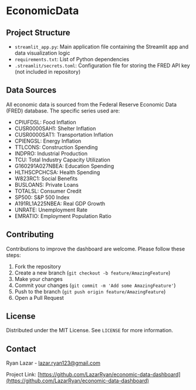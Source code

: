 # EconomicData

## Project Structure

- `streamlit_app.py`: Main application file containing the Streamlit app and data visualization logic
- `requirements.txt`: List of Python dependencies
- `.streamlit/secrets.toml`: Configuration file for storing the FRED API key (not included in repository)

## Data Sources

All economic data is sourced from the Federal Reserve Economic Data (FRED) database. The specific series used are:

- CPIUFDSL: Food Inflation
- CUSR0000SAH1: Shelter Inflation
- CUSR0000SAT1: Transportation Inflation
- CPIENGSL: Energy Inflation
- TTLCONS: Construction Spending
- INDPRO: Industrial Production
- TCU: Total Industry Capacity Utilization
- G160291A027NBEA: Education Spending
- HLTHSCPCHCSA: Health Spending
- W823RC1: Social Benefits
- BUSLOANS: Private Loans
- TOTALSL: Consumer Credit
- SP500: S&P 500 Index
- A191RL1A225NBEA: Real GDP Growth
- UNRATE: Unemployment Rate
- EMRATIO: Employment Population Ratio

## Contributing

Contributions to improve the dashboard are welcome. Please follow these steps:

1. Fork the repository
2. Create a new branch (`git checkout -b feature/AmazingFeature`)
3. Make your changes
4. Commit your changes (`git commit -m 'Add some AmazingFeature'`)
5. Push to the branch (`git push origin feature/AmazingFeature`)
6. Open a Pull Request

## License

Distributed under the MIT License. See `LICENSE` for more information.

## Contact

Ryan Lazar - [lazar.ryan123@gmail.com](mailto:lazar.ryan123@gmail.com)

Project Link: [https://github.com/LazarRyan/economic-data-dashboard](https://github.com/LazarRyan/economic-data-dashboard)

